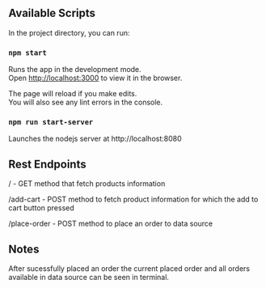 ## Available Scripts

In the project directory, you can run:

### `npm start`

Runs the app in the development mode.<br />
Open [http://localhost:3000](http://localhost:3000) to view it in the browser.

The page will reload if you make edits.<br />
You will also see any lint errors in the console.

### `npm run start-server`

Launches the nodejs server at http://localhost:8080<br />

## Rest Endpoints

/ - GET method that fetch products information

/add-cart - POST method to fetch product information for which the add to cart button pressed

/place-order - POST method to place an order to data source

## Notes

After sucessfully placed an order the current placed order and all orders available in data source can be seen in terminal.
